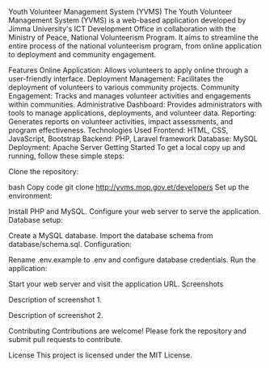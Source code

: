 Youth Volunteer Management System (YVMS)
The Youth Volunteer Management System (YVMS) is a web-based application developed by Jimma University's ICT Development Office in collaboration with the Ministry of Peace, National Volunteerism Program. It aims to streamline the entire process of the national volunteerism program, from online application to deployment and community engagement.

Features
Online Application: Allows volunteers to apply online through a user-friendly interface.
Deployment Management: Facilitates the deployment of volunteers to various community projects.
Community Engagement: Tracks and manages volunteer activities and engagements within communities.
Administrative Dashboard: Provides administrators with tools to manage applications, deployments, and volunteer data.
Reporting: Generates reports on volunteer activities, impact assessments, and program effectiveness.
Technologies Used
Frontend: HTML, CSS, JavaScript, Bootstrap
Backend: PHP, Laravel framework
Database: MySQL
Deployment: Apache Server
Getting Started
To get a local copy up and running, follow these simple steps:

Clone the repository:

bash
Copy code
git clone http://yvms.mop.gov.et/developers
Set up the environment:

Install PHP and MySQL.
Configure your web server to serve the application.
Database setup:

Create a MySQL database.
Import the database schema from database/schema.sql.
Configuration:

Rename .env.example to .env and configure database credentials.
Run the application:

Start your web server and visit the application URL.
Screenshots

Description of screenshot 1.


Description of screenshot 2.

Contributing
Contributions are welcome! Please fork the repository and submit pull requests to contribute.

License
This project is licensed under the MIT License.    
